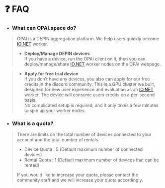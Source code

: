# ❓ FAQ

* ### **What can OPAI.space do?**

> OPAI is a DEPIN aggregation platform. We help users quickly become [IO.NET](http://io.net/) worker.
>
> * **Deploy/Manage DEPIN devices**\
>   If you have a device, run the OPAI client on it, then you can deploy/manage/share [IO.NET](http://io.net/) worker nodes on the OPAI webpage.

> * **Apply for free trial device**\
>   If you don’t have any devices, you also can apply for our free credits in the discord community. This is a GPU cluster we built, designed for new user experience and evaluation as an [IO.NET](http://io.net/) worker. The device will consume users credits on a per-second basis.\
>   No complicated setup is required, and it only takes a few minutes to spin up your worker nodes.

* ### **What is a quota?**

> There are limits on the total number of devices connected to your account and the total number of rentals.
>
> * Device Quota : 5 (Default maximum number of connected devices)
> * Rental Quota : 1 (Default maximum number of devices that can be rented)
>
> If you would like to increase your quota, please contact the community staff and we will increase your quota accordingly.
